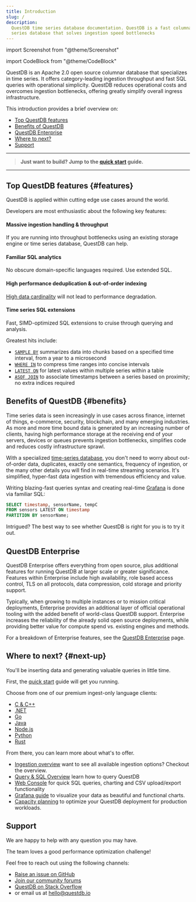 ```yaml
---
title: Introduction
slug: /
description:
  QuestDB time series database documentation. QuestDB is a fast columnar time
  series database that solves ingestion speed bottlenecks
---
```


import Screenshot from "@theme/Screenshot"

import CodeBlock from "@theme/CodeBlock"

QuestDB is an Apache 2.0 open source columnar database that specializes in time
series. It offers category-leading ingestion throughput and fast SQL queries
with operational simplicity. QuestDB reduces operational costs and overcomes
ingestion bottlenecks, offering greatly simplify overall ingress infrastructure.

This introduction provides a brief overview on:

- [Top QuestDB features](#features)
- [Benefits of QuestDB](#benefits)
- [QuestDB Enterprise](#questdb-enterprise)
- [Where to next?](#next-up)
- [Support](#support)

<hr />

> **Just want to build? Jump to the [quick start](/docs/quick-start/) guide.**

<hr />

## Top QuestDB features {#features}

QuestDB is applied within cutting edge use cases around the world.

Developers are most enthusiastic about the following key features:

#### Massive ingestion handling & throughput

If you are running into throughput bottlenecks using an existing storage engine
or time series database, QuestDB can help.

#### Familiar SQL analytics

No obscure domain-specific languages required. Use extended SQL.

#### High performance deduplication & out-of-order indexing

[High data cardinality](/glossary/high-cardinality/) will not lead to
performance degradation.

#### Time series SQL extensions

Fast, SIMD-optimized SQL extensions to cruise through querying and analysis.

Greatest hits include:

- [`SAMPLE BY`](/docs/reference/sql/sample-by/) summarizes data into chunks
  based on a specified time interval, from a year to a microsecond
- [`WHERE IN`](/docs/reference/sql/where/#time-range) to compress time ranges
  into concise intervals
- [`LATEST ON`](/docs/reference/sql/latest-on/) for latest values within
  multiple series within a table
- [`ASOF JOIN`](/docs/reference/sql/join/#asof-join) to associate timestamps
  between a series based on proximity; no extra indices required

## Benefits of QuestDB {#benefits}

Time series data is seen increasingly in use cases across finance, internet of
things, e-commerce, security, blockchain, and many emerging industries. As more
and more time bound data is generated by an increasing number of clients, having
high performance storage at the receiving end of your servers, devices or queues
prevents ingestion bottlenecks, simplifies code and reduces costly
infrastructure sprawl.

<Screenshot
  alt="A chart showing high-cardinality ingestion performance of InfluxDB, TimescaleDB, and QuestDB"
  src="/img/benchmark/benchmark_all_q1_2024.webp"
  width={650}
  title="Benchmark results for QuestDB 7.3.10, InfluxDB 2.7.4 and Timescale 2.14.2"
/>

With a specialized [time-series database](/glossary/time-series-database/), you
don't need to worry about out-of-order data, duplicates, exactly one semantics,
frequency of ingestion, or the many other details you will find in real-time
streaming scenarios. It's simplified, hyper-fast data ingestion with tremendous
efficiency and value.

Writing blazing-fast queries syntax and creating real-time
[Grafana](/docs/third-party-tools/grafana/) is done via familiar SQL:

```sql title="Navigate time with SQL"
SELECT timestamp, sensorName, tempC
FROM sensors LATEST ON timestamp
PARTITION BY sensorName;
```

Intrigued? The best way to see whether QuestDB is right for you is to try it
out.

## QuestDB Enterprise

QuestDB Enterprise offers everything from open source, plus additional features
for running QuestDB at larger scale or greater significance. Features within
Enterprise include high availability, role based access control, TLS on all
protocols, data compression, cold storage and priority support.

Typically, when growing to multiple instances or to mission critical
deployments, Enterprise provides an additional layer of official operational
tooling with the added benefit of world-class QuestDB support. Enterprise
increases the reliability of the already solid open source deployments, while
providing better value for compute spend vs. existing engines and methods.

For a breakdown of Enterprise features, see the
[QuestDB Enterprise](/enterprise/) page.

## Where to next? {#next-up}

You'll be inserting data and generating valuable queries in little time.

First, the [quick start](/docs/quick-start/) guide will get you running.

Choose from one of our premium ingest-only language clients:

- [C & C++](/docs/clients/ingest-c-and-cpp)
- [.NET](/docs/clients/ingest-dotnet)
- [Go](/docs/clients/ingest-go)
- [Java](/docs/clients/java_ilp)
- [Node.js](/docs/clients/ingest-node)
- [Python](/docs/clients/ingest-python)
- [Rust](/docs/clients/ingest-rust)

From there, you can learn more about what's to offer.

- [Ingestion overview](/docs/ingestion-overview/) want to see all available
  ingestion options? Checkout the overview.
- [Query & SQL Overview](/docs/reference/sql/overview/) learn how to query
  QuestDB
- [Web Console](/docs/web-console/) for quick SQL queries, charting and CSV
  upload/export functionality
- [Grafana guide](/docs/third-party-tools/grafana/) to visualize your data as
  beautiful and functional charts.
- [Capacity planning](/docs/deployment/capacity-planning/) to optimize your
  QuestDB deployment for production workloads.

## Support

We are happy to help with any question you may have.

The team loves a good performance optimization challenge!

Feel free to reach out using the following channels:

- [Raise an issue on GitHub](https://github.com/questdb/questdb/issues/new/choose)
- [Join our community forums](https://community.questdb.io/)
- [QuestDB on Stack Overflow](https://stackoverflow.com/questions/tagged/questdb)
- or email us at [hello@questdb.io](mailto:hello@questdb.io)
